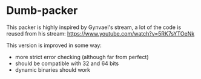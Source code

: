 # Dumb-packer

This packer is highly inspired by Gynvael's stream, a lot of the code is reused from his stream: https://www.youtube.com/watch?v=5RK7sYTOeNk

This version is improved in some way:
* more strict error checking (although far from perfect)
* should be compatible with 32 and 64 bits
* dynamic binaries should work
